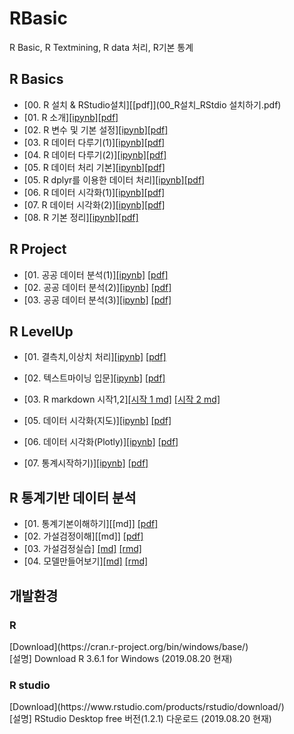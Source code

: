 # RBasic
R Basic, R Textmining, R data 처리, R기본 통계

## R Basics
* [00. R 설치 & RStudio설치][[pdf]](00_R설치_RStdio 설치하기.pdf)
* [01. R 소개][[ipynb]](./RBasic_Source/RBasic01_withR.ipynb)[[pdf]](./pdf/01_RBasic01_withR.pdf)
* [02. R 변수 및 기본 설정][[ipynb]](./RBasic_Source/RBasic02_var_vector_withR.ipynb)[[pdf]](./pdf/02_RBasic02_var_vector_withR.pdf)
* [03. R 데이터 다루기(1)][[ipynb]](./RBasic_Source/RBasic03_data_withR.ipynb)[[pdf]](./pdf/03_RBasic03_data_withR.pdf)
* [04. R 데이터 다루기(2)][[ipynb]](./RBasic_Source/RBasic04_data_dplyr_withR.ipynb)[[pdf]](./pdf/04_RBasic04_data_dplyr_withR.pdf)
* [05. R 데이터 처리 기본][[ipynb]](./RBasic_Source/RBasic05_dataHandle_withR.ipynb)[[pdf]](./pdf/05_RBasic05_dataHandle_withR.pdf)
* [05. R dplyr를 이용한 데이터 처리][[ipynb]](./RBasic_Source/RBasic05_dplyr_withR.ipynb)[[pdf]](./pdf/05_RBasic05_dplyr_withR.pdf)
* [06. R 데이터 시각화(1)][[ipynb]](./RBasic_Source/RBasic06_dataVis01_withR.ipynb)[[pdf]](./pdf/06_RBasic06_dataVis01_withR.pdf)
* [07. R 데이터 시각화(2)][[ipynb]](./RBasic_Source/RBasic07_dataVis02_withR.ipynb)[[pdf]](./pdf/07_RBasic07_dataVis02_withR.pdf)
* [08. R 기본 정리][[ipynb]](./RLevelUp_Source/RBasic08_Basic_withR.ipynb)[[pdf]](./pdf/08_RBasic08_Basic_withR.pdf)

## R Project
* [01. 공공 데이터 분석(1)][[ipynb]](RProject01A_dplyr_withdoit_v11.ipynb) [[pdf]](RProject01A_dplyr_withdoit_v11_1908.pdf)
* [02. 공공 데이터 분석(2)][[ipynb]](RProject01B_dplyr_ggplot_withdoit.ipynb) [[pdf]](RProject01B_dplyr_ggplot_withdoit.pdf)
* [03. 공공 데이터 분석(3)][[ipynb]](RProject01C_dplyr_ggplot_withdoit.ipynb) [[pdf]](RProject01C_dplyr_ggplot_withdoit.pdf)

## R LevelUp
* [01. 결측치,이상치 처리][[ipynb]](./RLevelUp_Source/) [[pdf]](./pdf/RLevelUp01_Data_MissingVal.pdf)
* [02. 텍스트마이닝 입문][[ipynb]](./RLevelUp_Source/) [[pdf]](./pdf/RLevelUp02_TextMining.pdf)
* [03. R markdown 시작1,2][[시작 1 md]](./RLevelUp_Source/RLevelUp03_practice.md) [[시작 2 md]](./RLevelUp_Source/RLevelUp04_practice.md)

* [05. 데이터 시각화(지도)][[ipynb]](./RLevelUp_Source/RLevelUp05_DataVis_1908_v10.md) [[pdf]](./pdf/RLevelUp05_DataVis.pdf)
* [06. 데이터 시각화(Plotly)][[ipynb]](./RLevelUp_Source/RLevelUp06_Plotly.ipynb) [[pdf]](./pdf/RLevelUp06_Plotly.pdf)
* [07. 통계시작하기)][[ipynb]](./RLevelUp_Source/RLevelUp07_Stat.ipynb) [[pdf]](./pdf/RLevelUp07_Stat.pdf)

## R 통계기반 데이터 분석
* [01. 통계기본이해하기][[md]] [[pdf]](./pdf/Stat01_01_Basic_Summary_180928.pdf)
* [02. 가설검정이해][[md]] [[pdf]](./pdf/Stat01_02_가설검정예.pdf)
* [03. 가설검정실습] [[md]](./pdf/R_ML_STAT_01.md) [[rmd]](./R_STAT_ANALYSIS/R_ML_STAT_01.rmd) 
* [04. 모델만들어보기][[md]](./pdf/R_ML_STAT_02_logit_model.md) [[rmd]](./R_STAT_ANALYSIS/R_ML_STAT_02.rmd) 

## 개발환경

<h3> R </h3>
[Download](https://cran.r-project.org/bin/windows/base/)
<br>
[설명] Download R 3.6.1 for Windows (2019.08.20 현재)

<h3> R studio </h3>
[Download](https://www.rstudio.com/products/rstudio/download/)
<br>
[설명] RStudio Desktop free 버전(1.2.1) 다운로드 (2019.08.20 현재)

